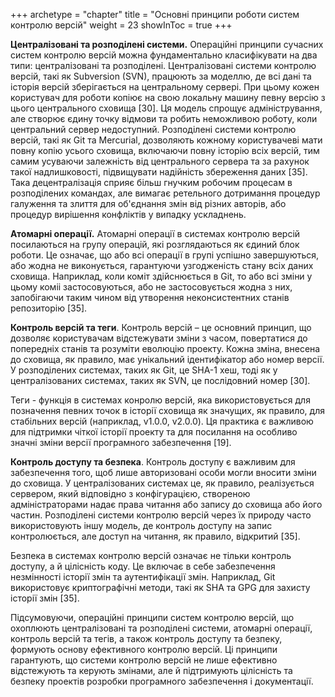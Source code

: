 +++
archetype = "chapter"
title = "Основні принципи роботи систем контролю версій"
weight = 23
showInToc = true
+++

**Централізовані та розподілені системи.** Операційні принципи сучасних
систем контролю версій можна фундаментально класифікувати на два типи:
централізовані та розподілені. Централізовані системи контролю версій,
такі як Subversion (SVN), працюють за моделлю, де всі дані та історія
версій зберігається на центральному сервері. При цьому кожен користувач
для роботи копіює на свою локальну машину певну версію з цього
центрального сховища \[30\]. Ця модель спрощує адміністрування, але
створює єдину точку відмови та робить неможливою роботу, коли
центральний сервер недоступний. Розподілені системи контролю версій,
такі як Git та Mercurial, дозволяють кожному користувачеві мати повну
копію усього сховища, включаючи повну історію всіх версій, тим самим
усуваючи залежність від центрального сервера та за рахунок такої
надлишковості, підвищувати надійність збереження даних \[35\]. Така
децентралізація сприяє більш гнучким робочим процесам в розподілених
командах, але вимагає ретельного дотримання процедур галуження та злиття
для об'єднання змін від різних авторів, або процедур вирішення
конфліктів у випадку ускладнень.

**Атомарні операції.** Атомарні операції в системах контролю версій
посилаються на групу операцій, які розглядаються як єдиний блок роботи.
Це означає, що або всі операції в групі успішно завершуються, або жодна
не виконується, гарантуючи узгодженість стану всіх даних сховища.
Наприклад, коли коміт здійснюється в Git, то або всі зміни у цьому коміі
застосовуються, або не застосовується жодна з них, запобігаючи таким
чином від утворення неконсистентних станів репозиторію \[35\].

**Контроль версій та теги**. Контроль версій – це основний принцип, що
дозволяє користувачам відстежувати зміни з часом, повертатися до
попередніх станів та розуміти еволюцію проекту. Кожна зміна, внесена до
сховища, як правило, має унікальний ідентифікатор або номер версії. У
розподілених системах, таких як Git, це SHA-1 хеш, тоді як у
централізованих системах, таких як SVN, це послідовний номер \[30\].

Теги - функція в системах конролю версій, яка використовується для
позначення певних точок в історії сховища як значущих, як правило, для
стабільних версій (наприклад, v1.0.0, v2.0.0). Ця практика є важливою
для підтримки чіткої історії проекту та для посилання на особливо значні
зміни версії програмного забезпечення \[19\].

**Контроль доступу та безпека**. Контроль доступу є важливим для
забезпечення того, щоб лише авторизовані особи могли вносити зміни до
сховища. У централізованих системах це, як правило, реалізується
сервером, який відповідно з конфігурацією, створеною адміністраторами
надає права читання або запису до сховища або його частин. Розподілені
системи контролю версій через їх природу часто використовують іншу
модель, де контроль доступу на запис контролюється, але доступ на
читання, як правило, відкритий \[35\].

Безпека в системах контролю версій означає не тільки контроль доступу, а
й цілісність коду. Це включає в себе забезпечення незмінності історії
змін та аутентифікації змін. Наприклад, Git використовує криптографічні
методи, такі як SHA та GPG для захисту історії змін \[35\].

Підсумовуючи, операційні принципи систем контролю версій, що охоплюють
централізовані та розподілені системи, атомарні операції, контроль
версій та тегів, а також контроль доступу та безпеку, формують основу
ефективного контролю версій. Ці принципи гарантують, що системи контролю
версій не лише ефективно відстежують та керують змінами, але й
підтримують цілісність та безпеку проектів розробки програмного
забезпечення і документації.
